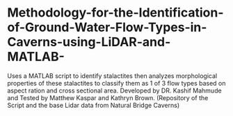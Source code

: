 # Methodology-for-the-Identification-of-Ground-Water-Flow-Types-in-Caverns-using-LiDAR-and-MATLAB-
Uses a MATLAB script to identify stalactites then analyzes morphological properties of these stalactites to classify them as 1 of 3 flow types based on aspect ration and cross sectional area. Developed by DR. Kashif Mahmude and Tested by Matthew Kaspar and Kathryn Brown. (Repository of the Script and the base Lidar data from Natural Bridge Caverns)

